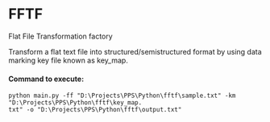 # FFTF
Flat File Transformation factory

Transform a flat text file into structured/semistructured format by using data marking key file known as key_map.

#### Command to execute:
```
python main.py -ff "D:\Projects\PPS\Python\fftf\sample.txt" -km "D:\Projects\PPS\Python\fftf\key_map.
txt" -o "D:\Projects\PPS\Python\fftf\output.txt"
```
